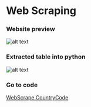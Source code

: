 # Web Scraping

### Website preview
![alt text](https://github.com/pedrosanhueza/Web_Scrape/blob/main/Surplus%20Sale%20Items/Surplus%20-%20images/input.png)

### Extracted table into python
![alt text](https://github.com/pedrosanhueza/Web_Scrape/blob/main/Surplus%20Sale%20Items/Surplus%20-%20images/output.png)

### Go to code
[WebScrape CountryCode](https://web.byui.edu/SurplusList/)
